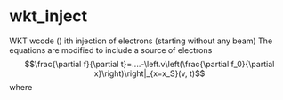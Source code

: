 # wkt_inject
WKT wcode () ith injection of electrons (starting without any beam)
The equations are modified to include a source of electrons 
$$\frac{\partial f}{\partial t}=....-\left.v\left(\frac{\partial f_0}{\partial x}\right)\right|_{x=x_S}(v, t)$$
where
